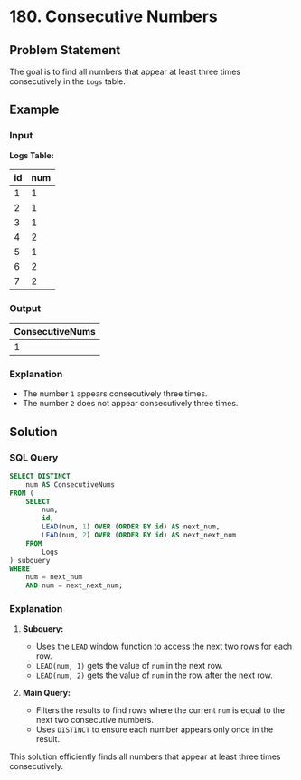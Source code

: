 # 180. Consecutive Numbers

## Problem Statement

The goal is to find all numbers that appear at least three times consecutively in the `Logs` table.

## Example

### Input

**Logs Table:**

| id | num |
|----|-----|
| 1  | 1   |
| 2  | 1   |
| 3  | 1   |
| 4  | 2   |
| 5  | 1   |
| 6  | 2   |
| 7  | 2   |

### Output

| ConsecutiveNums |
|-----------------|
| 1               |

### Explanation

- The number `1` appears consecutively three times.
- The number `2` does not appear consecutively three times.

## Solution

### SQL Query

```sql
SELECT DISTINCT
    num AS ConsecutiveNums
FROM (
    SELECT
        num,
        id,
        LEAD(num, 1) OVER (ORDER BY id) AS next_num,
        LEAD(num, 2) OVER (ORDER BY id) AS next_next_num
    FROM
        Logs
) subquery
WHERE
    num = next_num
    AND num = next_next_num;
```

### Explanation

1. **Subquery:**
   - Uses the `LEAD` window function to access the next two rows for each row.
   - `LEAD(num, 1)` gets the value of `num` in the next row.
   - `LEAD(num, 2)` gets the value of `num` in the row after the next row.

2. **Main Query:**
   - Filters the results to find rows where the current `num` is equal to the next two consecutive numbers.
   - Uses `DISTINCT` to ensure each number appears only once in the result.

This solution efficiently finds all numbers that appear at least three times consecutively.
